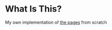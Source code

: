 # What Is This?

My own implementation of [the pages](https://xd.adobe.com/spec/75d448ea-569a-4b7e-721b-9bbd3b2b97b9-03e5/grid) from scratch
